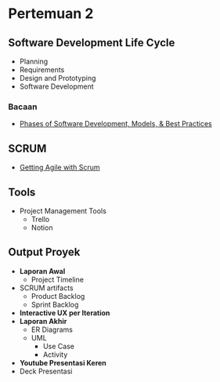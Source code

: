 # Pertemuan 2

## Software Development Life Cycle
- Planning
- Requirements
- Design and Prototyping
- Software Development

### Bacaan
- [Phases of Software Development, Models, & Best Practices](https://phoenixnap.com/blog/software-development-life-cycle)

## SCRUM
- [Getting Agile with Scrum](https://www.mountaingoatsoftware.com/uploads/presentations/Getting-Agile-With-Scrum-Norwegian-Developers-Conference-2014.pdf)

## Tools
- Project Management Tools
  - Trello
  - Notion

## Output Proyek

- **Laporan Awal**
  - Project Timeline
- SCRUM artifacts
  - Product Backlog
  - Sprint Backlog
- **Interactive UX per Iteration**
- **Laporan Akhir**
  - ER Diagrams
  - UML
    - Use Case
    - Activity
- **Youtube Presentasi Keren**
- Deck Presentasi
